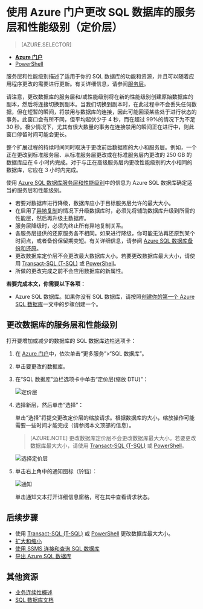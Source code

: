 <properties
	pageTitle="更改 Azure SQL 数据库的服务层和性能级别"
	description="“更改 Azure SQL 数据库的服务层和性能级别”介绍如何增加或减少 SQL 数据库。更改 Azure SQL 数据库的定价层。"
	services="sql-database"
	documentationCenter=""
	authors="stevestein"
	manager="jhubbard"
	editor=""/>

<tags
	ms.service="sql-database"
	ms.devlang="NA"
	ms.date="10/12/2016"
	ms.author="sstein"
	ms.workload="data-management"
	ms.topic="article"
	ms.tgt_pltfrm="NA"/>


# 使用 Azure 门户更改 SQL 数据库的服务层和性能级别（定价层）


> [AZURE.SELECTOR]
- [**Azure 门户**](/documentation/articles/sql-database-scale-up/)
- [PowerShell](/documentation/articles/sql-database-scale-up-powershell/)


服务层和性能级别描述了适用于你的 SQL 数据库的功能和资源，并且可以随着应用程序更改的需要进行更新。有关详细信息，请参阅[服务层](/documentation/articles/sql-database-service-tiers/)。

请注意，更改数据库的服务层和/或性能级别将在新的性能级别创建原始数据库的副本，然后将连接切换到副本。当我们切换到副本时，在此过程中不会丢失任何数据，但在短暂的瞬间，将禁用与数据库的连接，因此可能回滚某些处于进行状态的事务。此窗口会有所不同，但平均起伏少于 4 秒，而在超过 99%的情况下为不足 30 秒。极少情况下，尤其有很大数量的事务在连接禁用的瞬间正在进行中，则此窗口停留时间可能会更长。

整个扩展过程的持续时间同时取决于更改前后数据库的大小和服务层。例如，一个正在更改到标准服务层、从标准服务层更改或在标准服务层内更改的 250 GB 的数据库应在 6 小时内完成。对于与正在高级服务层内更改性能级别的大小相同的数据库，它应在 3 小时内完成。


使用 [Azure SQL 数据库服务层和性能级别](/documentation/articles/sql-database-service-tiers/)中的信息为 Azure SQL 数据库确定适当的服务层和性能级别。

- 若要对数据库进行降级，数据库应小于目标服务层允许的最大大小。
- 在启用了[异地复制](/documentation/articles/sql-database-geo-replication-overview/)的情况下升级数据库时，必须先将辅助数据库升级到所需的性能层，然后再升级主数据库。
- 服务层降级时，必须先终止所有异地复制关系。
- 各服务层提供的还原服务各不相同。如果进行降级，你可能无法再还原到某个时间点，或者备份保留期变短。有关详细信息，请参阅 [Azure SQL 数据库备份和还原](/documentation/articles/sql-database-business-continuity/)。
- 更改数据库定价层不会更改最大数据库大小。若要更改数据库最大大小，请使用 [Transact-SQL (T-SQL)](https://msdn.microsoft.com/zh-cn/library/mt574871.aspx) 或 [PowerShell](https://msdn.microsoft.com/zh-cn/library/mt619433.aspx)。
- 所做的更改完成之前不会应用数据库的新属性。



**若要完成本文，你需要以下各项：**

- Azure SQL 数据库。如果你没有 SQL 数据库，请按照[创建你的第一个 Azure SQL 数据库](/documentation/articles/sql-database-get-started/)一文中的步骤创建一个。


## 更改数据库的服务层和性能级别


打开要增加或减少的数据库的 SQL 数据库边栏选项卡：

1.	在 [Azure 门户](https://portal.azure.cn)中，依次单击“更多服务”>“SQL 数据库”。
2.	单击要更改的数据库。
3.	在“SQL 数据库”边栏选项卡中单击“定价层(缩放 DTU)”：

    ![定价层][1]

1.  选择新层，然后单击“选择”：

    单击“选择”将提交更改定价层的缩放请求。根据数据库的大小，缩放操作可能需要一些时间才能完成（请参阅本文顶部的信息）。

    > [AZURE.NOTE] 更改数据库定价层不会更改数据库最大大小。若要更改数据库最大大小，请使用 [Transact-SQL (T-SQL)](https://msdn.microsoft.com/zh-cn/library/mt574871.aspx) 或 [PowerShell](https://msdn.microsoft.com/zh-cn/library/mt619433.aspx)。

    ![选择定价层][2]

3.	单击右上角中的通知图标（铃铛）：

    ![通知][3]

    单击通知文本打开详细信息窗格，可在其中查看请求状态。




## 后续步骤

- 使用 [Transact-SQL (T-SQL)](https://msdn.microsoft.com/zh-cn/library/mt574871.aspx) 或 [PowerShell](https://msdn.microsoft.com/zh-cn/library/mt619433.aspx) 更改数据库最大大小。
- [扩大和缩小](/documentation/articles/sql-database-elastic-scale-get-started/)
- [使用 SSMS 连接和查询 SQL 数据库](/documentation/articles/sql-database-connect-query-ssms/)
- [导出 Azure SQL 数据库](/documentation/articles/sql-database-export/)

## 其他资源

- [业务连续性概述](/documentation/articles/sql-database-business-continuity/)
- [SQL 数据库文档](/documentation/services/sql-databases)


<!--Image references-->
[1]: ./media/sql-database-scale-up/new-tier.png
[2]: ./media/sql-database-scale-up/choose-tier.png
[3]: ./media/sql-database-scale-up/scale-notification.png
[4]: ./media/sql-database-scale-up/new-tier.png

<!---HONumber=Mooncake_Quality_Review_1202_2016-->